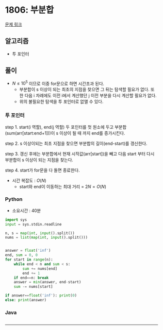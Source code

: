 # 1806: 부분합

[문제 링크](https://www.acmicpc.net/problem/1806)

## 알고리즘
* 투 포인터

## 풀이
* $N \le 10^5$ 이므로 이중 for문으로 하면 시간초과 된다.
  * 부분합이 s 이상이 되는 최초의 지점을 찾으면 그 뒤는 탐색할 필요가 없다. 또한 다음 i 차례에도 이전 i에서 계산했던 j 이전 부분을 다시 계산할 필요가 없다.
  * 위의 불필요한 탐색을 투 포인터로 없앨 수 있다.
  
### 투 포인터
step 1. start(i 역할), end(j 역할) 두 포인터를 첫 원소에 두고 부분합(sum(arr[start:end+1]))이 s 이상이 될 때 까지 end를 증가시킨다.

step 2. s 이상이되는 최초 지점을 찾으면 부분합의 길이(end-start)를 갱신한다.

step 3. 갱신 후에는 부분합에서 현재 시작값(arr[start])을 빼고 다음 start 부터 다시 부분합이 s 이상이 되는 지점을 찾는다.

step 4. start가 for문을 다 돌면 종료한다.

* 시간 복잡도 : $O(N)$
  	* start와 end이 이동하는 최대 거리 = $2N = O(N)$
  
### Python
* 소요시간 : 40분
```python
import sys
input = sys.stdin.readline

n, s = map(int, input().split())
nums = list(map(int, input().split()))


answer = float('inf')
end, sum = 0, 0
for start in range(n):
	while end < n and sum < s:
		sum += nums[end]
		end += 1
	if end==n: break
	answer = min(answer, end-start)
	sum -= nums[start]

if answer==float('inf'): print(0)
else: print(answer)

```
### Java

```java

```

---
